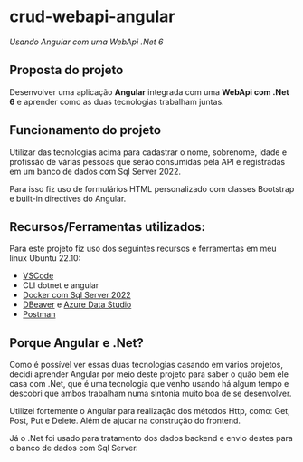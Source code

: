 # crud-webapi-angular
<em>Usando Angular com uma WebApi .Net 6</em>

## Proposta do projeto
  <p>Desenvolver uma aplicação <strong>Angular</strong> integrada com uma <strong>WebApi com .Net 6</strong> e aprender como as duas tecnologias trabalham juntas.</p>
  
## Funcionamento do projeto
  <p>Utilizar das tecnologias acima para cadastrar o nome, sobrenome, idade e profissão de várias pessoas que serão consumidas pela API e registradas em um banco de dados com Sql Server 2022.</p>
  <p>Para isso fiz uso de formulários HTML personalizado com classes Bootstrap e built-in directives do Angular.</p>

## Recursos/Ferramentas utilizados:
  Para este projeto fiz uso dos seguintes recursos e ferramentas em meu linux Ubuntu 22.10:

  <ul>
    <li><a href="https://code.visualstudio.com/download" target="_blank">VSCode</a></li>
    <li>CLI dotnet e angular</li>
    <li><a href="https://hub.docker.com/repository/docker/sernajoto/sqlserver/general" target="_blank">Docker com Sql Server 2022</a></li>
    <li><a href="https://dbeaver.io/download/" target="_blank">DBeaver</a> e <a href="https://azure.microsoft.com/pt-br/products/data-studio" target="_blank">Azure Data Studio</a></li>
    <li><a href="https://www.postman.com/downloads/" target="_blank">Postman</a></li>
  </ul>
  
## Porque Angular e .Net?
  <p>Como é possível ver essas duas tecnologias casando em vários projetos, decidi aprender Angular por meio deste projeto para saber o quão bem ele casa com .Net, que é uma tecnologia que venho usando há algum tempo e descobri que ambos trabalham numa sintonia muito boa de se desenvolver.</p>
  <p>Utilizei fortemente o Angular para realização dos métodos Http, como: Get, Post, Put e Delete. Além de ajudar na construção do frontend.</p>
  <p>Já o .Net foi usado para tratamento dos dados backend e envio destes para o banco de dados com Sql Server.</p>

